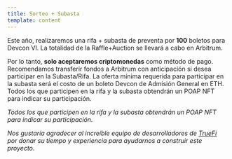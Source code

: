 ```yaml
---
title: Sorteo + Subasta
template: content
---
```


Este año, realizaremos una rifa + subasta de preventa por **100** boletos para Devcon VI. La totalidad de la Raffle+Auction se llevará a cabo en Arbitrum.

Por lo tanto, **solo aceptaremos criptomonedas** como método de pago. Recomendamos transferir fondos a Arbitrum con anticipación si desea participar en la Subasta/Rifa. La oferta mínima requerida para participar en la subasta será el costo de un boleto Devcon de Admisión General en ETH. Todos los que participen en la rifa y la subasta obtendrán un POAP NFT para indicar su participación.

_Todos los que participen en la rifa y la subasta obtendrán un POAP NFT para indicar su participación._

_Nos gustaría agradecer al increíble equipo de desarrolladores de [TrueFi](https://truefi.io/) por donar su tiempo y experiencia para ayudarnos a construir este proyecto._
